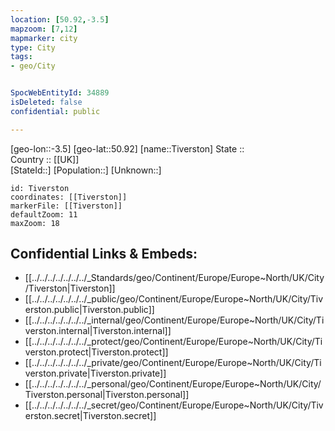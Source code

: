 ```yaml
---
location: [50.92,-3.5] 
mapzoom: [7,12] 
mapmarker: city 
type: City
tags:
- geo/City


SpocWebEntityId: 34889
isDeleted: false
confidential: public

---
```

[geo-lon::-3.5] 
[geo-lat::50.92] 
[name::Tiverston] 
State ::  
Country :: [[UK]]  
[StateId::] 
[Population::] 
[Unknown::] 


```leaflet
id: Tiverston
coordinates: [[Tiverston]] 
markerFile: [[Tiverston]] 
defaultZoom: 11 
maxZoom: 18
```


## Confidential Links & Embeds: 
- [[../../../../../../../_Standards/geo/Continent/Europe/Europe~North/UK/City/Tiverston|Tiverston]] 
- [[../../../../../../../_public/geo/Continent/Europe/Europe~North/UK/City/Tiverston.public|Tiverston.public]] 
- [[../../../../../../../_internal/geo/Continent/Europe/Europe~North/UK/City/Tiverston.internal|Tiverston.internal]] 
- [[../../../../../../../_protect/geo/Continent/Europe/Europe~North/UK/City/Tiverston.protect|Tiverston.protect]] 
- [[../../../../../../../_private/geo/Continent/Europe/Europe~North/UK/City/Tiverston.private|Tiverston.private]] 
- [[../../../../../../../_personal/geo/Continent/Europe/Europe~North/UK/City/Tiverston.personal|Tiverston.personal]] 
- [[../../../../../../../_secret/geo/Continent/Europe/Europe~North/UK/City/Tiverston.secret|Tiverston.secret]] 
